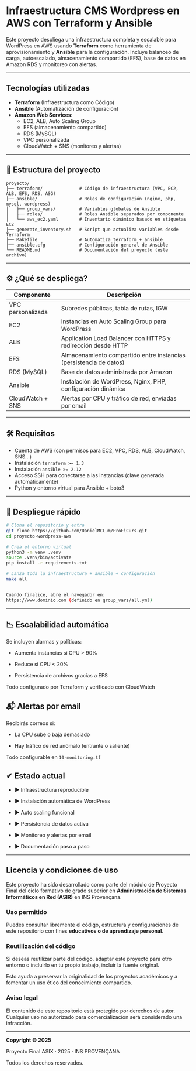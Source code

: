 # Infraestructura CMS Wordpress en AWS con Terraform y Ansible

Este proyecto despliega una infraestructura completa y escalable para WordPress en AWS usando **Terraform** como herramienta de aprovisionamiento y **Ansible** para la configuración. Incluye balanceo de carga, autoescalado, almacenamiento compartido (EFS), base de datos en Amazon RDS y monitoreo con alertas.

---

## Tecnologías utilizadas

- **Terraform** (Infraestructura como Código)
- **Ansible** (Automatización de configuración)
- **Amazon Web Services**:
  - EC2, ALB, Auto Scaling Group
  - EFS (almacenamiento compartido)
  - RDS (MySQL)
  - VPC personalizada
  - CloudWatch + SNS (monitoreo y alertas)

---

## 📁 Estructura del proyecto

```plaintext
proyecto/
├── terraform/              # Código de infraestructura (VPC, EC2, ALB, EFS, RDS, ASG)
├── ansible/                # Roles de configuración (nginx, php, mysql, wordpress)
│   ├── group_vars/         # Variables globales de Ansible
│   ├── roles/              # Roles Ansible separados por componente
│   └── aws_ec2.yaml        # Inventario dinámico basado en etiquetas EC2
├── generate_inventory.sh   # Script que actualiza variables desde Terraform
├── Makefile                # Automatiza terraform + ansible
├── ansible.cfg             # Configuración general de Ansible
└── README.md               # Documentación del proyecto (este archivo)
```

---

## ⚙️ ¿Qué se despliega?

| Componente        | Descripción |
|-------------------|-------------|
| VPC personalizada | Subredes públicas, tabla de rutas, IGW |
| EC2               | Instancias en Auto Scaling Group para WordPress |
| ALB               | Application Load Balancer con HTTPS y redirección desde HTTP |
| EFS               | Almacenamiento compartido entre instancias (persistencia de datos) |
| RDS (MySQL)       | Base de datos administrada por Amazon |
| Ansible           | Instalación de WordPress, Nginx, PHP, configuración dinámica |
| CloudWatch + SNS  | Alertas por CPU y tráfico de red, enviadas por email |

---

## 🛠️ Requisitos

- Cuenta de AWS (con permisos para EC2, VPC, RDS, ALB, CloudWatch, SNS...)
- Instalación `terraform >= 1.3`
- Instalación `ansible >= 2.12`
- Acceso SSH para conectarse a las instancias (clave generada automáticamente)
- Python y entorno virtual para Ansible + boto3

---

## 🧪 Despliegue rápido

```bash
# Clona el repositorio y entra
git clone https://github.com/DanielMCLum/ProFiCurs.git
cd proyecto-wordpress-aws

# Crea el entorno virtual
python3 -m venv .venv
source .venv/bin/activate
pip install -r requirements.txt

# Lanza toda la infraestructura + ansible + configuración
make all


Cuando finalice, abre el navegador en:
https://www.dominio.com (definido en group_vars/all.yml)

```

---

## 📉 Escalabilidad automática
Se incluyen alarmas y políticas:

* Aumenta instancias si CPU > 90%

* Reduce si CPU < 20%

* Persistencia de archivos gracias a EFS

Todo configurado por Terraform y verificado con CloudWatch



## 📬 Alertas por email
Recibirás correos si:

* La CPU sube o baja demasiado

* Hay tráfico de red anómalo (entrante o saliente)

Todo configurable en `10-monitoring.tf`



## ✔ Estado actual
* ▶ Infraestructura reproducible

* ▶ Instalación automática de WordPress

* ▶ Auto scaling funcional

* ▶ Persistencia de datos activa

* ▶ Monitoreo y alertas por email

* ▶ Documentación paso a paso


---

## Licencia y condiciones de uso

Este proyecto ha sido desarrollado como parte del módulo de Proyecto Final del ciclo formativo de grado superior en **Administración de Sistemas Informáticos en Red (ASIR)** en INS Provençana.

### Uso permitido
Puedes consultar libremente el código, estructura y configuraciones de este repositorio con fines **educativos o de aprendizaje personal**.

### Reutilización del código
Si deseas reutilizar parte del código, adaptar este proyecto para otro entorno o incluirlo en tu propio trabajo, incluir la fuente original.

Esto ayuda a preservar la originalidad de los proyectos académicos y a fomentar un uso ético del conocimiento compartido.


### Aviso legal

El contenido de este repositorio está protegido por derechos de autor.  
Cualquier uso no autorizado para comercialización será considerado una infracción.
 


---

**Copyright © 2025**

Proyecto Final ASIX · 2025 · INS PROVENÇANA

Todos los derechos reservados.  



